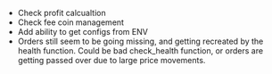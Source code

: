 * Check profit calcualtion
* Check fee coin management
* Add ability to get configs from ENV
* Orders still seem to be going missing, and getting recreated by the health function.  Could be bad check_health function, or orders are getting passed over due to large price movements.
